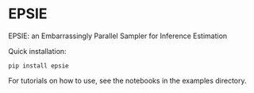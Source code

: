 # EPSIE
EPSIE: an Embarrassingly Parallel Sampler for Inference Estimation

Quick installation:

```
pip install epsie
```

For tutorials on how to use, see the notebooks in the examples directory.
